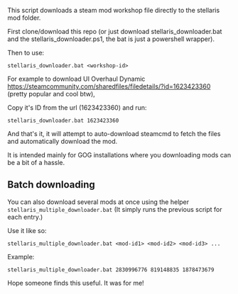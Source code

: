 
This script downloads a steam mod workshop file directly to the stellaris mod folder.

First clone/download this repo (or just download stellaris_downloader.bat and the stellaris_downloader.ps1, the bat is just a powershell wrapper).

Then to use:

```
stellaris_downloader.bat <workshop-id>
```

For example to download UI Overhaul Dynamic https://steamcommunity.com/sharedfiles/filedetails/?id=1623423360
(pretty popular and cool btw),

Copy it's ID from the url (1623423360)
and run:
```
stellaris_downloader.bat 1623423360
```

And that's it, it will attempt to auto-download steamcmd to fetch the files and automatically download the mod.

It is intended mainly for GOG installations where you downloading mods can be a bit of a hassle.

## Batch downloading

You can also download several mods at once using the helper `stellaris_multiple_downloader.bat` (It simply runs the previous script for each entry.)

Use it like so:

```
stellaris_multiple_downloader.bat <mod-id1> <mod-id2> <mod-id3> ...
```

Example:

```
stellaris_multiple_downloader.bat 2830996776 819148835 1878473679
```

Hope someone finds this useful. It was for me!